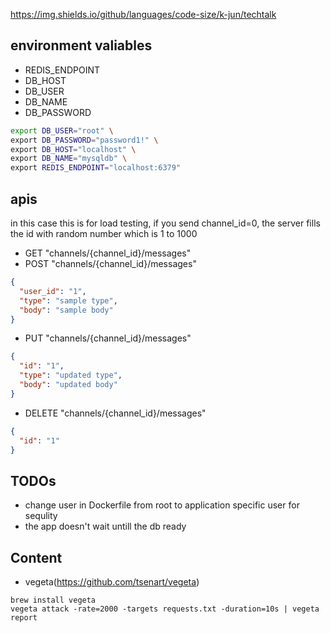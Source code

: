 https://img.shields.io/github/languages/code-size/k-jun/techtalk

## environment valiables

- REDIS_ENDPOINT
- DB_HOST
- DB_USER
- DB_NAME
- DB_PASSWORD

```sh
export DB_USER="root" \
export DB_PASSWORD="password1!" \
export DB_HOST="localhost" \
export DB_NAME="mysqldb" \
export REDIS_ENDPOINT="localhost:6379"
```

## apis

in this case this is for load testing, if you send channel_id=0, the server fills the id with random number which is 1 to 1000

* GET "channels/{channel_id}/messages"
* POST "channels/{channel_id}/messages"
```json
{
  "user_id": "1",
  "type": "sample type",
  "body": "sample body"
}
```

* PUT "channels/{channel_id}/messages"
```json
{
  "id": "1",
  "type": "updated type",
  "body": "updated body"
}
```

* DELETE "channels/{channel_id}/messages"
```json
{
  "id": "1"
}
```


## TODOs

* change user in Dockerfile from root to application specific user for sequlity
* the app doesn't wait untill the db ready


## Content


* vegeta(https://github.com/tsenart/vegeta)
```
brew install vegeta
vegeta attack -rate=2000 -targets requests.txt -duration=10s | vegeta report
```


